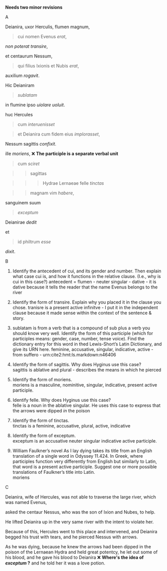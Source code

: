 **Needs two minor revisions**


A  

Deianira, uxor Herculis, flumen magnum, 

>cui nomen Evenus *erat*,   

*non poterat transire*, 

et centaurum Nessum, 

>qui filius Ixionis et Nubis *erat*,   

auxilium *rogavit*. 


Hic Deianiram 

> *sublatam* 

in flumine ipso *uiolare uoluit*. 


huc Hercules 

>cum *interuenisset* 

>et Deianira cum fidem eius *implorasset*, 

Nessum sagittis *confixit*.


ille *moriens*,   ❌ **The participle is a separate verbal unit**

>cum *sciret* 

>>sagittas 

>>>Hydrae Lernaeae felle *tinctas* 

>>magnam vim *habere*,   

sanguinem suum 

>*exceptum*

Deianirae *dedit*

et 

>id philtrum *esse*

*dixit*.

B  

1. Identify the antecedent of cui, and its gender and number. Then explain what case cui is, and how it functions in the relative clause. (I.e., why is cui in this case?)
antecedent = flumen - neuter singular - dative - it is dative because it tells the reader that the name Evenus belongs to the river

2. Identify the form of transire. Explain why you placed it in the clause you chose.
tranisre is a present active infinitve - I put it in the independent clause because it made sense within the context of the sentence & story.  

3. sublatam is from a verb that is a compound of sub plus a verb you should know very well. Identify the form of this participle (which for participles means: gender, case, number, tense voice). Find the dictionary entry for this word in thed Lewis-Short’s Latin Dictionary, and give its URN here.
feminine, accusative, singular, indicative, active - from suffero - urn:cite2:hmt:ls.markdown:n46406 

4. Identify the form of sagittis. Why does Hyginus use this case?  
sagittis is ablative and plural - describes the means in which he pierced  

5. Identify the form of moriens.  
moriens is a masculine, nominitive, singular, indicative, present active  participle.  

6. Identify felle. Why does Hyginus use this case?  
felle is a noun in the ablative singular. He uses this case to express that the arrows were dipped *in* the poison    

7. Identify the form of tinctas.  
tinctas is a feminine, accusative, plural, active, indicative  

8. Identify the form of exceptum.  
exceptum is an accusative neuter singular indicative active participle.

9. William Faulkner’s novel As I lay dying takes its title from an English translation of a single word in Odyssey 11.424. In Greek, where participles function very differently from English but similarly to Latin, that word is a present active participle. Suggest one or more possible translations of Faulkner’s title into Latin.  
moriens  

C  

Deianira, wife of Hercules, was not able to traverse the large river, which was named Evenus, 

asked the centaur Nessus, who was the son of Ixion and Nubes, to help. 

He lifted Deianira up in the very same river with the intent to violate her. 

Because of this, Hercules went to this place and intervened, and Deianira begged his trust with tears, and he pierced Nessus with arrows.

As he was dying, because he knew the arrows had been dipped in the poison of the Lernaean Hydra and held great potentcy, he let out some of his blood, and he gave his blood to Deianira ❌ **Where's the idea of *exceptum* ?** and he told her it was a love potion.
